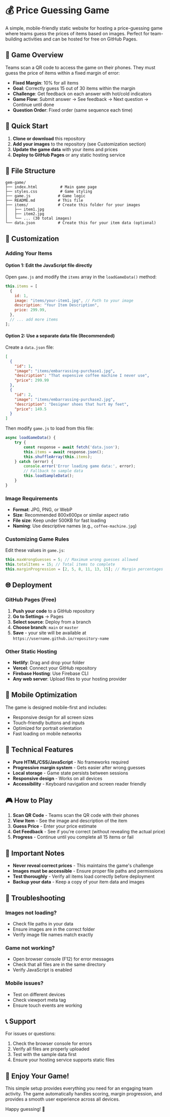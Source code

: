 # 💰 Price Guessing Game

A simple, mobile-friendly static website for hosting a price-guessing game where teams guess the prices of items based on images. Perfect for team-building activities and can be hosted for free on GitHub Pages.

## 🎯 Game Overview

Teams scan a QR code to access the game on their phones. They must guess the price of items within a fixed margin of error:

- **Fixed Margin**: 10% for all items
- **Goal**: Correctly guess 15 out of 30 items within the margin
- **Challenge**: Get feedback on each answer with hot/cold indicators
- **Game Flow**: Submit answer → See feedback → Next question → Continue until done
- **Question Order**: Fixed order (same sequence each time)

## 🚀 Quick Start

1. **Clone or download** this repository
2. **Add your images** to the repository (see Customization section)
3. **Update the game data** with your items and prices
4. **Deploy to GitHub Pages** or any static hosting service

## 📁 File Structure

```
gem-game/
├── index.html          # Main game page
├── styles.css          # Game styling
├── game.js            # Game logic
├── README.md          # This file
├── items/             # Create this folder for your images
│   ├── item1.jpg
│   ├── item2.jpg
│   └── ... (30 total images)
└── data.json          # Create this for your item data (optional)
```

## 🎨 Customization

### Adding Your Items

#### Option 1: Edit the JavaScript file directly

Open `game.js` and modify the `items` array in the `loadGameData()` method:

```javascript
this.items = [
  {
    id: 1,
    image: "items/your-item1.jpg", // Path to your image
    description: "Your Item Description",
    price: 299.99,
  },
  // ... add more items
];
```

#### Option 2: Use a separate data file (Recommended)

Create a `data.json` file:

```json
[
  {
    "id": 1,
    "image": "items/embarrassing-purchase1.jpg",
    "description": "That expensive coffee machine I never use",
    "price": 299.99
  },
  {
    "id": 2,
    "image": "items/embarrassing-purchase2.jpg",
    "description": "Designer shoes that hurt my feet",
    "price": 149.5
  }
]
```

Then modify `game.js` to load from this file:

```javascript
async loadGameData() {
    try {
        const response = await fetch('data.json');
        this.items = await response.json();
        this.shuffleArray(this.items);
    } catch (error) {
        console.error('Error loading game data:', error);
        // Fallback to sample data
        this.loadSampleData();
    }
}
```

### Image Requirements

- **Format**: JPG, PNG, or WebP
- **Size**: Recommended 800x600px or similar aspect ratio
- **File size**: Keep under 500KB for fast loading
- **Naming**: Use descriptive names (e.g., `coffee-machine.jpg`)

### Customizing Game Rules

Edit these values in `game.js`:

```javascript
this.maxWrongGuesses = 5; // Maximum wrong guesses allowed
this.totalItems = 15; // Total items to complete
this.marginProgression = [2, 5, 8, 11, 13, 15]; // Margin percentages
```

## 🌐 Deployment

### GitHub Pages (Free)

1. **Push your code** to a GitHub repository
2. **Go to Settings** → Pages
3. **Select source**: Deploy from a branch
4. **Choose branch**: `main` or `master`
5. **Save** - your site will be available at `https://username.github.io/repository-name`

### Other Static Hosting

- **Netlify**: Drag and drop your folder
- **Vercel**: Connect your GitHub repository
- **Firebase Hosting**: Use Firebase CLI
- **Any web server**: Upload files to your hosting provider

## 📱 Mobile Optimization

The game is designed mobile-first and includes:

- Responsive design for all screen sizes
- Touch-friendly buttons and inputs
- Optimized for portrait orientation
- Fast loading on mobile networks

## 🔧 Technical Features

- **Pure HTML/CSS/JavaScript** - No frameworks required
- **Progressive margin system** - Gets easier after wrong guesses
- **Local storage** - Game state persists between sessions
- **Responsive design** - Works on all devices
- **Accessibility** - Keyboard navigation and screen reader friendly

## 🎮 How to Play

1. **Scan QR Code** - Teams scan the QR code with their phones
2. **View Item** - See the image and description of the item
3. **Guess Price** - Enter your price estimate
4. **Get Feedback** - See if you're correct (without revealing the actual price)
5. **Progress** - Continue until you complete all 15 items or fail

## 🚨 Important Notes

- **Never reveal correct prices** - This maintains the game's challenge
- **Images must be accessible** - Ensure proper file paths and permissions
- **Test thoroughly** - Verify all items load correctly before deployment
- **Backup your data** - Keep a copy of your item data and images

## 🐛 Troubleshooting

### Images not loading?

- Check file paths in your data
- Ensure images are in the correct folder
- Verify image file names match exactly

### Game not working?

- Open browser console (F12) for error messages
- Check that all files are in the same directory
- Verify JavaScript is enabled

### Mobile issues?

- Test on different devices
- Check viewport meta tag
- Ensure touch events are working

## 📞 Support

For issues or questions:

1. Check the browser console for errors
2. Verify all files are properly uploaded
3. Test with the sample data first
4. Ensure your hosting service supports static files

## 🎉 Enjoy Your Game!

This simple setup provides everything you need for an engaging team activity. The game automatically handles scoring, margin progression, and provides a smooth user experience across all devices.

Happy guessing! 🎯
